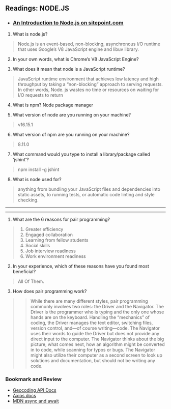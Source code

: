 ## Readings: NODE.JS

- ### [An Introduction to Node.js on sitepoint.com](https://www.sitepoint.com/an-introduction-to-node-js/)

1. What is node.js?
> Node.js is an event-based, non-blocking, asynchronous I/O runtime that uses Google’s V8 JavaScript engine and libuv library.

2. In your own words, what is Chrome’s V8 JavaScript Engine?

3. What does it mean that node is a JavaScript runtime?
> JavaScript runtime environment that achieves low latency and high throughput by taking a “non-blocking” approach to serving requests. In other words, Node. js wastes no time or resources on waiting for I/O requests to return

4. What is npm?
Node package manager

5. What version of node are you running on your machine?
> v16.15.1

6. What version of npm are you running on your machine?
> 8.11.0

7. What command would you type to install a library/package called ‘jshint’?

> npm install -g jshint

8. What is node used for?
> anything from bundling your JavaScript files and dependencies into static assets, to running tests, or automatic code linting and style checking.



***
***

1. What are the 6 reasons for pair programming?
> 1. Greater efficiency
> 2. Engaged collaboration
> 3. Learning from fellow students
> 4. Social skills
> 5. Job interview readiness
> 6. Work environment readiness

2. In your experience, which of these reasons have you found most beneficial?
> All Of Them.

3. How does pair programming work?
> > While there are many different styles, pair programming commonly involves two roles: the Driver and the Navigator. The Driver is the programmer who is typing and the only one whose hands are on the keyboard. Handling the “mechanics” of coding, the Driver manages the text editor, switching files, version control, and—of course writing—code. The Navigator uses their words to guide the Driver but does not provide any direct input to the computer. The Navigator thinks about the big picture, what comes next, how an algorithm might be converted in to code, while scanning for typos or bugs. The Navigator might also utilize their computer as a second screen to look up solutions and documentation, but should not be writing any code.

### Bookmark and Review
- [Geocoding API Docs](https://locationiq.com/)
- [Axios docs]([https://locationiq.com/](https://www.npmjs.com/package/axios))
- [MDN async and await](https://developer.mozilla.org/en-US/docs/Learn/JavaScript/Asynchronous/Async_await)


